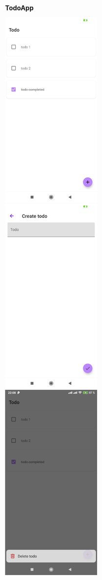 ## TodoApp

<img src="https://github.com/ShiryaevNikolay/TodoApp/blob/master/assets/Screenshot_2020-12-12-22-08-25-631_ru.shiryaev.todoapp.jpg" width="300">
<img src="https://github.com/ShiryaevNikolay/TodoApp/blob/master/assets/Screenshot_2020-12-12-22-08-30-618_ru.shiryaev.todoapp.jpg" width="300">
<img src="https://github.com/ShiryaevNikolay/TodoApp/blob/master/assets/Screenshot_2020-12-12-22-08-37-417_ru.shiryaev.todoapp.jpg" width="300">